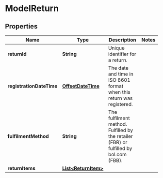 # ModelReturn

## Properties

 Name                     | Type                                        | Description                                                                           | Notes 
--------------------------|---------------------------------------------|---------------------------------------------------------------------------------------|-------
 **returnId**             | **String**                                  | Unique identifier for a return.                                                       |
 **registrationDateTime** | [**OffsetDateTime**](OffsetDateTime.md)     | The date and time in ISO 8601 format when this return was registered.                 |
 **fulfilmentMethod**     | **String**                                  | The fulfilment method. Fulfilled by the retailer (FBR) or fulfilled by bol.com (FBB). |
 **returnItems**          | [**List&lt;ReturnItem&gt;**](ReturnItem.md) |                                                                                       | 



